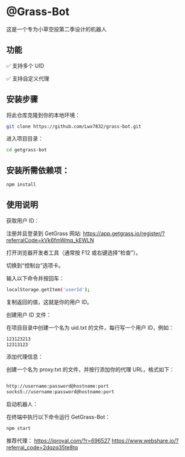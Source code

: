  # @Grass-Bot
这是一个专为小草空投第二季设计的机器人

## 功能
✅ 支持多个 UID

✅ 支持自定义代理

## 安装步骤
将此仓库克隆到你的本地环境：

 ```bash
git clone https://github.com/Lwx7832/grass-bot.git


 ```
进入项目目录：
 ```bash
cd getgrass-bot
 ```
## 安装所需依赖项：
 ```bash
npm install
 ```

## 使用说明
获取用户 ID：

注册并且登录到 GetGrass 网站: https://app.getgrass.io/register/?referralCode=kVk6fmWmq_kEWLN

打开浏览器开发者工具（通常按 F12 或右键选择“检查”）。

切换到“控制台”选项卡。

输入以下命令并按回车：

```bash
localStorage.getItem('userId');
 ```
复制返回的值，这就是你的用户 ID。

创建用户 ID 文件：

在项目目录中创建一个名为 uid.txt 的文件，每行写一个用户 ID，例如：

```bash
123123213
12313123
```
添加代理信息：

创建一个名为 proxy.txt 的文件，并按行添加你的代理 URL，格式如下：
```bash

http://username:password@hostname:port
socks5://username:password@hostname:port
```
启动机器人：

在终端中执行以下命令运行 GetGrass-Bot：
```bash
npm start

```
推荐代理： 
https://iproyal.com/?r=696527
https://www.webshare.io/?referral_code=2dqzq35te8tq
